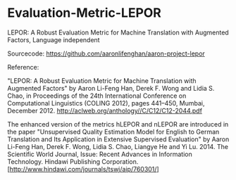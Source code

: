 Evaluation-Metric-LEPOR
=======================

LEPOR: A Robust Evaluation Metric for Machine Translation with Augmented Factors, Language independent

Sourcecode:
https://github.com/aaronlifenghan/aaron-project-lepor

Reference:


"LEPOR: A Robust Evaluation Metric for Machine Translation with Augmented Factors" by Aaron Li-Feng Han, Derek F. Wong and Lidia S. Chao, in Proceedings of the 24th International Conference on Computational Linguistics (COLING 2012), pages 441–450, Mumbai, December 2012.
http://aclweb.org/anthology//C/C12/C12-2044.pdf


The enhanced version of the metrics hLEPOR and nLEPOR are introduced in the paper "Unsupervised Quality Estimation Model for English to German Translation and Its Application in Extensive Supervised Evaluation" by Aaron Li-Feng Han, Derek F. Wong, Lidia S. Chao, Liangye He and Yi Lu. 2014. The Scientific World Journal, Issue: Recent Advances in Information Technology. Hindawi Publishing Corporation.
[http://www.hindawi.com/journals/tswj/aip/760301/]





